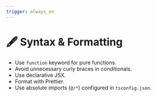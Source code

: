 ```yaml
---
trigger: always_on
---
```


# 🖋 Syntax & Formatting

- Use `function` keyword for pure functions.
- Avoid unnecessary curly braces in conditionals.
- Use declarative JSX.
- Format with Prettier.
- Use absolute imports (`@/*`) configured in `tsconfig.json`.